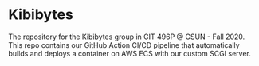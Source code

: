# Kibibytes
The repository for the Kibibytes group in CIT 496P @ CSUN - Fall 2020.
This repo contains our GitHub Action CI/CD pipeline that automatically builds and deploys a container on AWS ECS with our custom SCGI server.
